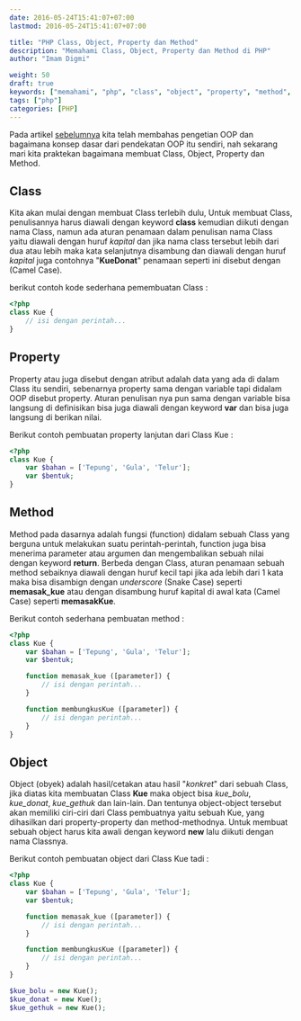 ```yaml
---
date: 2016-05-24T15:41:07+07:00
lastmod: 2016-05-24T15:41:07+07:00

title: "PHP Class, Object, Property dan Method"
description: "Memahami Class, Object, Property dan Method di PHP"
author: "Imam Digmi"

weight: 50
draft: true
keywords: ["memahami", "php", "class", "object", "property", "method", "oop"]
tags: ["php"]
categories: [PHP]
---
```


Pada artikel [sebelumnya](http://imamdigmi.github.io/post/php-pengertian-oop/) kita telah membahas pengetian OOP dan bagaimana konsep dasar dari pendekatan OOP itu sendiri, nah sekarang mari kita praktekan bagaimana membuat Class, Object, Property dan Method.

## Class
Kita akan mulai dengan membuat Class terlebih dulu, Untuk membuat Class, penulisannya harus diawali dengan keyword **class** kemudian diikuti dengan nama Class, namun ada aturan penamaan dalam penulisan nama Class yaitu diawali dengan huruf _kapital_ dan jika nama class tersebut lebih dari dua atau lebih maka kata selanjutnya disambung dan diawali dengan huruf _kapital_ juga contohnya "**KueDonat**" penamaan seperti ini disebut dengan (Camel Case).

berikut contoh kode sederhana pemembuatan Class :
``` php
<?php
class Kue {
    // isi dengan perintah...
}
```

## Property
Property atau juga disebut dengan atribut adalah data yang ada di dalam Class itu sendiri, sebenarnya property sama dengan variable tapi didalam OOP disebut property. Aturan penulisan nya pun sama dengan variable bisa langsung di definisikan bisa juga diawali dengan keyword **var** dan bisa juga langsung di berikan nilai.

Berikut contoh pembuatan property lanjutan dari Class Kue :
``` php
<?php
class Kue {
    var $bahan = ['Tepung', 'Gula', 'Telur'];
    var $bentuk;
}
```

## Method
Method pada dasarnya adalah fungsi (function) didalam sebuah Class yang berguna untuk melakukan suatu perintah-perintah, function juga bisa menerima parameter atau argumen dan mengembalikan sebuah nilai dengan keyword **return**. Berbeda dengan Class, aturan penamaan sebuah method sebaiknya diawali dengan huruf kecil tapi jika ada lebih dari 1 kata maka bisa disambign dengan _underscore_ (Snake Case) seperti **memasak_kue** atau dengan disambung huruf kapital di awal kata (Camel Case) seperti **memasakKue**.

Berikut contoh sederhana pembuatan method :
``` php
<?php
class Kue {
    var $bahan = ['Tepung', 'Gula', 'Telur'];
    var $bentuk;

    function memasak_kue ([parameter]) {
        // isi dengan perintah...
    }

    function membungkusKue ([parameter]) {
        // isi dengan perintah...
    }
}
```

## Object
Object (obyek) adalah hasil/cetakan atau hasil "_konkret_" dari sebuah Class, jika diatas kita membuatan Class **Kue** maka object bisa *kue_bolu*, *kue_donat*, *kue_gethuk* dan lain-lain. Dan tentunya object-object tersebut akan memiliki ciri-ciri dari Class pembuatnya yaitu sebuah Kue, yang dihasilkan dari property-property dan method-methodnya.
Untuk membuat sebuah object harus kita awali dengan keyword **new** lalu diikuti dengan nama Classnya.

Berikut contoh pembuatan object dari Class Kue tadi :
``` php
<?php
class Kue {
    var $bahan = ['Tepung', 'Gula', 'Telur'];
    var $bentuk;

    function memasak_kue ([parameter]) {
        // isi dengan perintah...
    }

    function membungkusKue ([parameter]) {
        // isi dengan perintah...
    }
}

$kue_bolu = new Kue();
$kue_donat = new Kue();
$kue_gethuk = new Kue();
```